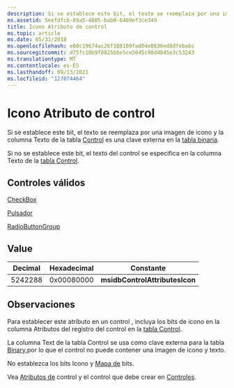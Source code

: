 ```yaml
---
description: Si se establece este bit, el texto se reemplaza por una imagen de icono y la columna Texto de la tabla Control es una clave externa en la tabla Binaria.
ms.assetid: 5eefdfcb-89a5-4885-bab0-6409ef3ce349
title: Icono Atributo de control
ms.topic: article
ms.date: 05/31/2018
ms.openlocfilehash: e60c19674ac26f108109fad04e0836ed8dfeba6c
ms.sourcegitcommit: d75fc10b9f0825bbe5ce5045c90d4045e3c53243
ms.translationtype: MT
ms.contentlocale: es-ES
ms.lasthandoff: 09/13/2021
ms.locfileid: "127074464"
---
```

# <a name="icon-control-attribute"></a>Icono Atributo de control

Si se establece este bit, el texto se reemplaza por una imagen de icono y la columna Texto de la tabla [Control](control-table.md) es una clave externa en la [tabla binaria](binary-table.md).

Si no se establece este bit, el texto del control se especifica en la columna Texto de la [tabla Control](control-table.md).

## <a name="valid-controls"></a>Controles válidos

[CheckBox](checkbox-control.md)

[Pulsador](pushbutton-control.md)

[RadioButtonGroup](radiobuttongroup-control.md)

## <a name="value"></a>Value



| Decimal | Hexadecimal | Constante                       |
|---------|-------------|--------------------------------|
| 5242288 | 0x00080000  | **msidbControlAttributesIcon** |



 

## <a name="remarks"></a>Observaciones

Para establecer este atributo en un control , incluya los bits de icono en la columna Atributos del registro del control en la [tabla Control](control-table.md).

La columna Text de la tabla Control se usa como clave externa para la tabla [Binary,](binary-table.md)por lo que el control no puede contener una imagen de icono y texto.

No establezca los bits Icono y [Mapa de](bitmap-control-attribute.md) bits.

Vea [Atributos de](control-attributes.md) control y el control que debe crear en [Controles](controls.md).

 

 



